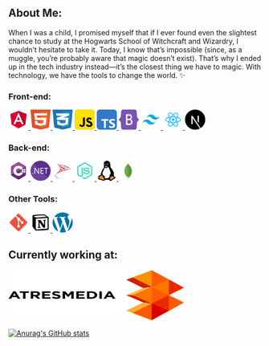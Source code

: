 ## About Me:  
When I was a child, I promised myself that if I ever found even the slightest chance to study at the Hogwarts School of Witchcraft and Wizardry, I wouldn’t hesitate to take it. Today, I know that’s impossible (since, as a muggle, you’re probably aware that magic doesn’t exist). That’s why I ended up in the tech industry instead—it’s the closest thing we have to magic. With technology, we have the tools to change the world. ✨

### Front-end:
<div> 
    <a href="https://www.w3schools.com/js/" target="_blank" rel="noreferrer"> 
        <img src="/assets/svg/tech/angular.svg" alt="Angular" width="40" height="40"/> 
    </a>    
    <a href="https://www.w3schools.com/html/" target="_blank" rel="noreferrer"> 
        <img src="/assets/svg/tech/html.svg" alt="html5" width="40" height="40"/> 
    </a> 
    <a href="https://www.w3schools.com/css/" target="_blank" rel="noreferrer"> 
        <img src="/assets/svg/tech/css.svg" alt="css3" width="40" height="40"/> 
    </a> 
    <a href="https://www.w3schools.com/js/" target="_blank" rel="noreferrer"> 
        <img src="/assets/svg/tech/javascript.svg" alt="Javascript" width="40" height="40"/> 
    </a>
    <a href="https://angular.io" target="_blank" rel="noreferrer"> 
        <img src="/assets/svg/tech/typescript.svg" alt="Typescript" width="40" height="40"/> 
    </a>
    <a href="https://getbootstrap.com/" target="_blank" rel="noreferrer"> 
        <img src="/assets/svg/tech/bootstrap.svg" alt="bootstrap" width="40" height="40"/> 
    </a> 
    <a href="https://tailwindcss.com/" target="_blank" rel="noreferrer"> 
        <img src="/assets/svg/tech/tailwind.svg" alt="tailwind" width="40" height="40"/> 
    </a> 
    <a href="https://reactjs.org/" target="_blank" rel="noreferrer"> 
        <img src="/assets/svg/tech/react.svg" alt="react" width="40" height="40"/> 
    </a>
    <a href="https://nextjs.org/" target="_blank" rel="noreferrer"> 
        <img src="/assets/svg/tech/next-js.svg" alt="next-js" width="40" height="40"/> 
    </a>
</div>

### Back-end:
<div>
    <a href="https://dotnet.microsoft.com/es-es/languages/csharp" target="_blank" rel="noreferrer"> 
        <img src="/assets/svg/tech/csharp.svg" alt="git" width="40" height="40"/> 
    </a>
    <a href="https://dotnet.microsoft.com/es-es/" target="_blank" rel="noreferrer"> 
        <img src="/assets/svg/tech/dotnet.svg" alt="git" width="40" height="40"/> 
    </a>
    <a href="https://www.microsoft.com/es-es/sql-server/sql-server-downloads" target="_blank" rel="noreferrer"> 
        <img src="/assets/svg/tech/mssql.svg" alt="git" width="40" height="40"/> 
    </a>
    <a href="https://nodejs.org" target="_blank" rel="noreferrer"> 
        <img src="/assets/svg/tech/node.svg" alt="nodejs" width="40" height="40"/> 
    </a> 
    <a href="https://www.gnu.org/gnu/linux-and-gnu.en.html" target="_blank" rel="noreferrer"> 
        <img src="/assets/svg/tech/linux.svg" alt="linux" width="40" height="40"/> 
    </a>
    <a href="https://www.mongodb.com/" target="_blank" rel="noreferrer"> 
       <img src="/assets/svg/tech/mongodb.svg" alt="MongoDB" width="40" height="40"/> 
    </a> 
</div>

### Other Tools:
<div>
    <a href="https://git-scm.com/" target="_blank" rel="noreferrer"> 
        <img src="/assets/svg/tech/git.svg" alt="git" width="40" height="40"/> 
    </a>
    <a href="https://www.notion.so" target="_blank" rel="noreferrer"> 
        <img src="/assets/svg/tech/notion.svg" alt="notion" width="40" height="40"/> 
    </a>
    <a href="https://es.wordpress.org/" target="_blank" rel="noreferrer"> 
        <img src="/assets/svg/tech/wordpress.svg" alt="wordpress" width="40" height="40"/> 
    </a>
</div>


## Currently working at:  
<div>
    <a href="https://www.atresplayer.com/" target="_blank" rel="noreferrer"> 
        <img src="/assets/img/logos/Atresmedia.webp" alt="wordpress" width="350" height="100"/> 
    </a>
</div>



[![Anurag's GitHub stats](https://github-readme-stats.vercel.app/api?username=doplax&theme=codeSTACKr)](https://github.com/anuraghazra/github-readme-stats)
